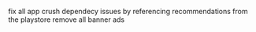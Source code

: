 fix all app crush dependecy issues by referencing recommendations from the playstore 
remove all banner ads